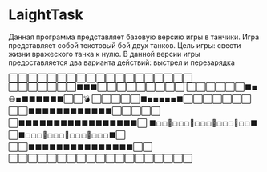 # LaightTask
Данная программа представляет базовую версию игры в танчики.
Игра представляет собой текстовый бой двух танков.
Цель игры: свести жизни вражеского танка к нулю.
В данной версии игры предоставляется два варианта действий: выстрел и перезарядка



⬜⬜⬜⬜⬜⬜⬜⬜⬜⬜⬜⬜⬜⬜⬜⬜⬜⬜⬜ 
⬜⬜⬜⬜⬜⬜⬜⬛⬛⬛⬜⬜⬜⬜⬜⬜⬜⬜⬜ 
⬜⬜⬜⬜⬜⬜⬛◼😆◼⬛⬛⬛⬛⬛⬛⬜⬜💣 
⬜⬜⬜⬜⬜⬛◼◼◼◼◼⬛⬜⬜⬜⬜⬜⬜⬜ 
⬜⬜⬛⬛⬛⬛⬛⬛⬛⬛⬛⬛⬛⬛⬜⬜⬜⬜⬜ 
⬜⬛⬛⬛⬛⬛⬛⬛⬛⬛⬛⬛⬛⬛⬛⬛⬛⬛⬜ 
⬛◻◻🔘◻◻◻🔘◻◻◻🔘◻◻◻🔘◻◻⬛ 
⬜⬛◻◻◻🔘◻◻◻🔘◻◻◻🔘◻◻◻⬛⬜ 
⬜⬜⬛⬛⬛⬛⬛⬛⬛⬛⬛⬛⬛⬛⬛⬛⬛⬜⬜ 
⬜⬜⬜⬜⬜⬜⬜⬜⬜⬜⬜⬜⬜⬜⬜⬜⬜⬜⬜

